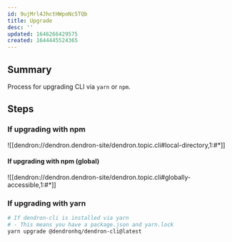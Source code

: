 ```yaml
---
id: 9ujMrl4JhctHWpoNc5TQb
title: Upgrade
desc: ''
updated: 1646266429575
created: 1644445524365
---
```


## Summary

Process for upgrading CLI via `yarn` or `npm`.

## Steps

### If upgrading with npm

![[dendron://dendron.dendron-site/dendron.topic.cli#local-directory,1:#*]]

#### If upgrading with npm (global)

![[dendron://dendron.dendron-site/dendron.topic.cli#globally-accessible,1:#*]]

### If upgrading with yarn

```sh
# If dendron-cli is installed via yarn
# - This means you have a package.json and yarn.lock
yarn upgrade @dendronhq/dendron-cli@latest
```
